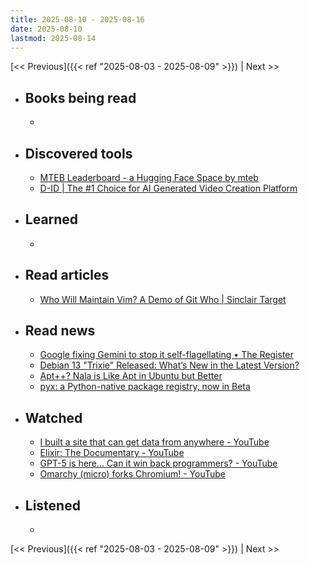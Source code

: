 ```yaml
---
title: 2025-08-10 - 2025-08-16
date: 2025-08-10
lastmod: 2025-08-14
---
```


[<< Previous]({{< ref "2025-08-03 - 2025-08-09" >}}) | Next >>

- ## Books being read
  -

- ## Discovered tools
  - [MTEB Leaderboard - a Hugging Face Space by mteb](https://huggingface.co/spaces/mteb/leaderboard)
  - [D-ID | The #1 Choice for AI Generated Video Creation Platform](https://www.d-id.com/)

- ## Learned
  -

- ## Read articles
  - [ Who Will Maintain Vim? A Demo of Git Who | Sinclair Target ](https://sinclairtarget.com/blog/2025/03/who-will-maintain-vim-a-demo-of-git-who/)

- ## Read news
  - [Google fixing Gemini to stop it self-flagellating • The Register](https://www.theregister.com/2025/08/11/google_fixing_gemini_self_flagellation/)
  - [Debian 13 "Trixie" Released: What’s New in the Latest Version?](https://news.itsfoss.com/debian-13-release/)
  - [Apt++? Nala is Like Apt in Ubuntu but Better](https://itsfoss.com/nala/)
  - [pyx: a Python-native package registry, now in Beta](https://astral.sh/blog/introducing-pyx)

- ## Watched
  - [I built a site that can get data from anywhere - YouTube](https://www.youtube.com/watch?v=GpV5geC2WSM)
  - [Elixir: The Documentary - YouTube](https://www.youtube.com/watch?v=lxYFOM3UJzo)
  - [GPT-5 is here... Can it win back programmers? - YouTube](https://www.youtube.com/watch?v=8tx2viHpgA8)
  - [Omarchy (micro) forks Chromium! - YouTube](https://www.youtube.com/watch?v=ZEFYTdzYxQM)

- ## Listened
  -

[<< Previous]({{< ref "2025-08-03 - 2025-08-09" >}}) | Next >>
